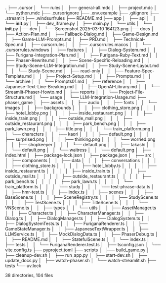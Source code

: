 .
├── .cursor
│   └── rules
│       ├── general-all.mdc
│       ├── project.mdc
│       └── python.mdc
├── .cursorignore
├── .env.example
├── .gitignore
├── .streamlit
├── .windsurfrules
├── README.md
├── app
│   ├── api
│   │   └── __init__.py
│   ├── dev_iframe.py
│   ├── main.py
│   └── utils
│       └── __init__.py
├── dev
│   └── Screenshot 2025-03-10 164123.png
├── docs
│   ├── Action-Plan.md
│   ├── Fallback-Dialog.md
│   ├── Game-Design.md
│   ├── Game-LLM-Prompts.md
│   ├── PRD.md
│   ├── Technical-Spec.md
│   ├── cursorrules
│   │   ├── .cursorrules.macos
│   │   └── .cursorrules.windows
│   ├── features
│   │   ├── Dialog-System.md
│   │   ├── Furigana-Integration-Plan.md
│   │   ├── Furigana-Ruby-Text.md
│   │   ├── Phaser-Rewrite.md
│   │   ├── Scene-Specific-Reloading.md
│   │   ├── Study-Scene-LLM-Integration.md
│   │   ├── Study-Scene-Layout.md
│   │   └── Study-Scene.md
│   ├── read-only
│   │   ├── Feature-Spec-Template.md
│   │   ├── Project-Setup.md
│   │   ├── Prompts.md
│   │   └── archive
│   │       └── Prompts01.md
│   ├── reference
│   │   ├── Japanese-Text-Line-Breaking.md
│   │   ├── OpenAI-Library.md
│   │   └── Streamlit-Phaser-Howto.md
│   ├── reports
│   │   └── Project-File-Structure.md
│   └── usage
│       └── LLM-Integration-Usage.md
├── phaser_game
│   ├── assets
│   │   ├── audio
│   │   ├── fonts
│   │   └── images
│   │       ├── backgrounds
│   │       │   ├── clothing_store.png
│   │       │   ├── hotel_lobby.png
│   │       │   ├── inside_restaurant.png
│   │       │   ├── inside_train.png
│   │       │   ├── outside_mall.png
│   │       │   ├── outside_restaurant.png
│   │       │   ├── park_bench.png
│   │       │   ├── park_lawn.png
│   │       │   ├── title.png
│   │       │   └── train_platform.png
│   │       └── characters
│   │           ├── kaori
│   │           │   ├── default.png
│   │           │   ├── surprised.png
│   │           │   ├── thinking.png
│   │           │   └── worried.png
│   │           ├── shopkeeper
│   │           │   └── default.png
│   │           ├── takashi
│   │           │   └── default.png
│   │           └── waitress
│   │               └── default.png
│   ├── index.html
│   ├── package-lock.json
│   ├── package.json
│   ├── src
│   │   ├── components
│   │   ├── data
│   │   │   ├── conversations
│   │   │   │   ├── clothing_store.ts
│   │   │   │   ├── hotel_lobby.ts
│   │   │   │   ├── inside_restaurant.ts
│   │   │   │   ├── inside_train.ts
│   │   │   │   ├── outside_mall.ts
│   │   │   │   ├── outside_restaurant.ts
│   │   │   │   ├── park_bench.ts
│   │   │   │   ├── park_lawn.ts
│   │   │   │   └── train_platform.ts
│   │   │   └── study
│   │   │       └── test-phrase-data.ts
│   │   ├── hmr-test.ts
│   │   ├── index.ts
│   │   ├── scenes
│   │   │   ├── BaseScene.ts
│   │   │   ├── SceneRegistry.ts
│   │   │   ├── StudyScene.ts
│   │   │   ├── TestScene.ts
│   │   │   ├── TitleScene.ts
│   │   │   └── VNScene.ts
│   │   ├── types
│   │   └── utils
│   │       ├── AssetManager.ts
│   │       ├── Character.ts
│   │       ├── CharacterManager.ts
│   │       ├── Dialog.ts
│   │       ├── DialogManager.ts
│   │       ├── DialogSystem.ts
│   │       ├── DialogSystemTests.ts
│   │       ├── FuriganaRenderer.ts
│   │       ├── GameStateManager.ts
│   │       ├── JapaneseTextWrapper.ts
│   │       ├── LLMService.ts
│   │       ├── MockDialogData.ts
│   │       ├── PhaserDebug.ts
│   │       ├── README.md
│   │       ├── StatefulScene.ts
│   │       └── index.ts
│   ├── tests
│   │   └── FuriganaRenderer.test.ts
│   ├── tsconfig.json
│   └── vite.config.ts
├── pyproject.toml
├── scripts
│   ├── build_game.py
│   ├── cleanup-dev.sh
│   ├── run_app.py
│   ├── start-dev.sh
│   ├── update_docs.py
│   ├── watch-phaser.sh
│   └── watch-streamlit.sh
├── tests
└── uv.lock

38 directories, 104 files
